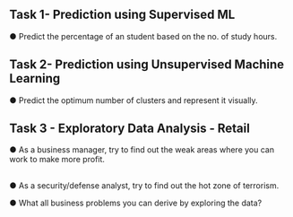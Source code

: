 ## Task 1- Prediction using Supervised ML
● Predict the percentage of an student based on the no. of study hours.

## Task 2- Prediction using Unsupervised Machine Learning
●  Predict the optimum number of clusters and represent it visually.

## Task 3 - Exploratory Data Analysis - Retail
● As a business manager, try to find out the weak areas where you can work to make more profit.

## 
● As a security/defense analyst, try to find out the hot zone of terrorism.



● What all business problems you can derive by exploring the data?





